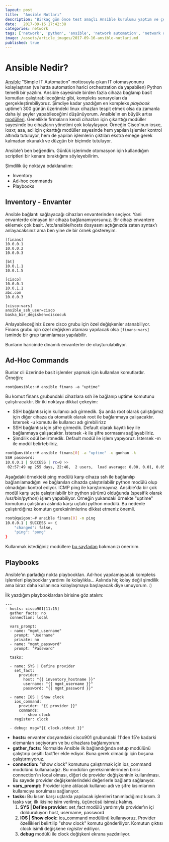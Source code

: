 ```yaml
---
layout: post
title:  "Ansible Notları"
description: "Birkaç gün önce test amaçlı Ansible kurulumu yaptım ve çeşitli denemeler yapmaya başladım. Deneyimlerim ile ilgili notları burada tutuyorum."
date:   2017-09-16 17:42:38
categories: network
tags: ['network', 'python', 'ansible', 'network automation', 'network orchestration', 'featured']
image: /assets/article_images/2017-09-16-ansible-notlari.md
published: true
---
```

# Ansible Nedir?

[Ansible](https://www.ansible.com/) "Simple IT Automation" mottosuyla çıkan IT otomasyonunu kolaylaştıran (ve hatta automation harici orchestration da yapabilen) Python temelli bir yazılım. Ansible sayesinde birden fazla cihaza bağlanıp basit komutları çalıştırabileceğimiz gibi, kompleks senaryoları da gerçekleştirebiliyoruz. Şimdiye kadar yazdığım en kompleks *playbook* uptime'ı 300 günün üzerindeki linux cihazları tespit etmek olsa da zamanla daha iyi şeyler yapabileceğimi düşünüyorum. Ansible'ın en büyük artısı [modülleri](http://docs.ansible.com/ansible/latest/modules_by_category.html). Genellikle firmaların kendi cihazları için çıkarttığı modüller sayesinde bu cihazların yönetimi çok kolaylaşıyor. Örneğin Cisco'nun iosxe, iosxr, asa, aci için çıkarttığı modüller sayesinde hem yapılan işlemler kontrol altında tutuluyor, hem de yapılan işlemlerin çıktıları ekstra emeğe gerek kalmadan okunaklı ve düzgün bir biçimde tutuluyor.

Ansible'ı ben beğendim. Günlük işlerimde otomasyon için kullandığım scriptleri bir kenara bıraktığımı söyleyebilirim.

Şimdilik üç noktaya odaklanalım:
- Inventory
- Ad-hoc commands
- Playbooks

## Inventory - Envanter

Ansible bağlantı sağlayacağı cihazları envanterinden seçiyor. Yani envanterde olmayan bir cihaza bağlanamıyorsunuz. Bir cihazı envantere eklemek çok basit. /etc/ansible/hosts dosyasını açtığınızda zaten syntax'ı anlayacaksınız ama ben yine de bir örnek göstereyim.

```
[finans]
10.0.0.1
10.0.0.2
10.0.0.3

[bt]
10.0.1.1
10.0.1.5

[cisco]
10.0.0.1
10.0.1.1
abc.com
10.0.0.3

[cisco:vars]
ansible_ssh_user=cisco
baska_bir_degisken=ciscocuk
```

Anlayabileceğiniz üzere cisco grubu için özel değişkenler atanabiliyor. Finans grubu için özel değişken ataması yapılacak olsa `[finans:vars]` isminde bir grup tanımlaması yapılabilir.

Bunların haricinde dinamik envanterler de oluşturulabiliyor.

## Ad-Hoc Commands

Bunlar cli üzerinde basit işlemler yapmak için kullanılan komutlardır. Örneğin:

`root@ansible:~# ansible finans -a "uptime"`

Bu komut finans grubundaki cihazlara ssh ile bağlanıp uptime komutunu çalıştıracaktır. Bir iki noktaya dikkat çekeyim:
* SSH bağlantısı için kullanıcı adı girmedik. Şu anda root olarak çalıştığımız için diğer cihaza da otomatik olarak root ile bağlanmaya çalışacaktır. İstersek -u komutu ile kullanıcı adı girebilirizz
* SSH bağlantısı için şifre girmedik. Default olarak kayıtlı key ile bağlanmaya çalışacaktır. İstersek -k ile şifre sormasını sağlayabiliriz.
* Şimdilik odül belirtmedik. Default modül ile işlem yapıyoruz. İstersek -m ile modül belirtebiliriz.

``` bash
root@ansible:~# ansible finans[0] -a "uptime" -u gunhan -k
SSH password:
10.0.0.1 | SUCCESS | rc=0 >>
 02:57:49 up 255 days, 22:46,  2 users,  load average: 0.00, 0.01, 0.05
```

Aşağıdaki örnekteki ping modülü karşı cihaza ssh ile bağlanılıp bağlanılamadığını ve bağlanılan cihazda çalıştırılabilir python modülü olup olmadığını kontrol ediyor. ICMP ping ile karıştırmayınız. Ansible'da bir çok modül karşı uçta çalıştırılabilir bir python sürümü olduğunda (spesifik olarak /usr/bin/python) işlem yapabiliyor. Örneğin yukarıdaki örnekte "uptime" komutunu çalıştıran aslında karşı uçtaki python modülü. Bu nedenle çalıştırdığınız komutun gereksinimlerine dikkat etmeniz önemli.

``` bash
root@quigon:~# ansible finans[0] -m ping
10.0.0.1 | SUCCESS => {
    "changed": false,
    "ping": "pong"
}
```

Kullanmak istediğiniz modüllere [bu sayfadan](http://docs.ansible.com/ansible/latest/modules_by_category.html) bakmanızı öneririm.

## Playbooks

Ansible'ın parladığı nokta playbookları. Ad-hoc yapılamayacak kompleks işlemleri playbooklar yardımı ile kolaylıkla... Aslında hiç kolay değil şimdilik ama biraz daha kullanınca kolaylaşmaya başlayacak diye umuyorum. :)

İlk yazdığım playbooklardan birisine göz atalım:

```
---
- hosts: cisco901[11:15]
  gather_facts: no
  connection: local

  vars_prompt:
  - name: "mgmt_username"
    prompt: "Username"
    private: no
  - name: "mgmt_password"
    prompt: "Password"

  tasks:

  - name: SYS | Define provider
    set_fact:
      provider:
        host: "{{ inventory_hostname }}"
        username: "{{ mgmt_username }}"
        password: "{{ mgmt_password }}"

  - name: IOS | Show clock
    ios_command:
      provider: "{{ provider }}"
      commands:
        - show clock
    register: clock

  - debug: msg="{{ clock.stdout }}"
```

* **hosts:** envanter dosyamdaki cisco901 grubundaki 11'den 15'e kadarki elemanları seçiyorum ve bu cihazlara bağlanıyorum.
* **gather_facts:** Normalde Ansible ilk bağlandığında setup modülünü çalıştırıp çeşitli fact'ler elde ediyor. Buna gerek olmadığı için boşuna çalıştırmıyoruz.
* **connection:** "show clock" komutunu çalıştırmak için ios_command modülünü kullanacağız. Bu modülün gereksinimlerinden birisi connection'ın local olması, diğeri de provider değişkeninin kullanılması. Bu sayede provider değişkenlerindeki değerlerle bağlantı sağlanıyor.
* **vars_prompt:** Provider içine atılacak kullanıcı adı ve şifre kısımlarının kullanıcıya sorulması sağlanıyor.
* **tasks:** Bu kısım karşı uçlarda yapılacak işlemleri tanımladığımız kısım. 3 tasks var, ilk ikisine isim verilmiş, üçüncüsü isimsiz kalmış.
  1. **SYS \| Define provider:** set_fact modülü yardımıyla provider'ın içi dolduruluyor: host, username, password
  1. **IOS \| Show clock:** ios_command modülünü kullanıyoruz. Provider özellikleri belirtilip "show clock" komutu gönderiliyor. Komutun çıktısı clock isimli değişkene *register* ediliyor.
  1. **debug** modülü ile clock değişkeni ekrana yazdırılıyor.
